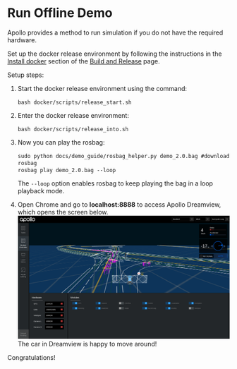 # Run Offline Demo

Apollo provides a method to run simulation if you do not have the required
hardware.

Set up the docker release environment by following the instructions in the
[Install docker](https://github.com/ApolloAuto/apollo/blob/master/docs/howto/how_to_build_and_release.md#docker)
section of the
[Build and Release](https://github.com/ApolloAuto/apollo/blob/master/docs/howto/how_to_build_and_release.md)
page.

Setup steps:

1. Start the docker release environment using the command:

    ```
    bash docker/scripts/release_start.sh
    ```

2. Enter the docker release environment:

    ```
    bash docker/scripts/release_into.sh
    ```

3. Now you can play the rosbag:

    ```
    sudo python docs/demo_guide/rosbag_helper.py demo_2.0.bag #download rosbag
    rosbag play demo_2.0.bag --loop
    ```

    The `--loop` option enables rosbag to keep playing the bag in a loop
    playback mode.

4. Open Chrome and go to **localhost:8888** to access Apollo Dreamview, which
   opens the screen below.
    ![](images/dv_trajectory.png)
   The car in Dreamview is happy to move around!

Congratulations!
